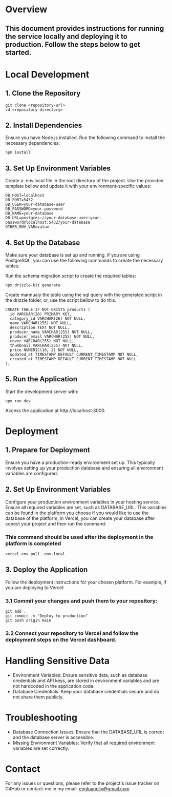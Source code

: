 # Overview
## This document provides instructions for running the service locally and deploying it to production. Follow the steps below to get started.

# Local Development

## 1. Clone the Repository

```
git clone <repository-url>
cd <repository-directory>
```

## 2. Install Dependencies
Ensure you have Node.js installed. Run the following command to install the necessary dependencies:

```
npm install
```

## 3. Set Up Environment Variables
Create a .env.local file in the root directory of the project. Use the provided template bellow and update it with your environment-specific values:

```
DB_HOST=localhost
DB_PORT=5432
DB_USER=your-database-user
DB_PASSWORD=your-password
DB_NAME=your-database
DB_URL=postgres://your-database-user:your-password@localhost:5432/your-database
OTHER_ENV_VAR=value
```

## 4. Set Up the Database
Make sure your database is set up and running. If you are using PostgreSQL, you can use the following commands to create the necessary tables.

Run the schema migration script to create the required tables:

```
npx drizzle-kit generate
```

Create mannualy the table using the sql query with the generated script in the drizzle folder, or, use the script bellow to do this.

```
CREATE TABLE IF NOT EXISTS products (
  id VARCHAR(26) PRIMARY KEY,
  category_id VARCHAR(26) NOT NULL,
  name VARCHAR(255) NOT NULL,
  description TEXT NOT NULL,
  producer_name VARCHAR(255) NOT NULL,
  producer_email VARCHAR(255) NOT NULL,
  cover VARCHAR(255) NOT NULL,
  thumbnail VARCHAR(255) NOT NULL,
  price NUMERIC(10, 2) NOT NULL,
  updated_at TIMESTAMP DEFAULT CURRENT_TIMESTAMP NOT NULL,
  created_at TIMESTAMP DEFAULT CURRENT_TIMESTAMP NOT NULL
);
```

## 5. Run the Application
Start the development server with:

```
npm run dev
```
Access the application at http://localhost:3000.

# Deployment

## 1. Prepare for Deployment
Ensure you have a production-ready environment set up. This typically involves setting up your production database and ensuring all environment variables are configured.

## 2. Set Up Environment Variables
Configure your production environment variables in your hosting service. Ensure all required variables are set, such as DATABASE_URL.
This variables can be found in the platform you choose if you would like to use the database of the platform, in Vercel, you can create your database after conect your project and then run the command:

### This command should be used after the deployment in the platform is completed

```
vercel env pull .env.local
```

## 3. Deploy the Application
Follow the deployment instructions for your chosen platform. For example, if you are deploying to Vercel:

### 3.1 Commit your changes and push them to your repository:

```
git add .
git commit -m "Deploy to production"
git push origin main
```

### 3.2 Connect your repository to Vercel and follow the deployment steps on the Vercel dashboard.

# Handling Sensitive Data
* Environment Variables: Ensure sensitive data, such as database credentials and API keys, are stored in environment variables and are not hardcoded in the application code.
* Database Credentials: Keep your database credentials secure and do not share them publicly.

# Troubleshooting
* Database Connection Issues: Ensure that the DATABASE_URL is correct and the database server is accessible.
* Missing Environment Variables: Verify that all required environment variables are set correctly.

# Contact
For any issues or questions, please refer to the project's issue tracker on GitHub or contact-me in my email: engluanoliv@gmail.com